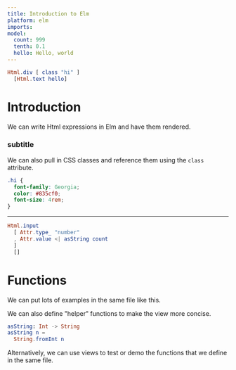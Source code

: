 ```yaml
---
title: Introduction to Elm
platform: elm
imports:
model:
  count: 999
  tenth: 0.1
  hello: Hello, world
---
```


```elm
Html.div [ class "hi" ]
  [Html.text hello]

```

# Introduction

We can write Html expressions in Elm and have them rendered.

### subtitle

We can also pull in CSS classes and reference them using the `class` attribute.

```css
.hi {
  font-family: Georgia;
  color: #835cf0;
  font-size: 4rem;
}
```

---

```elm
Html.input
  [ Attr.type_ "number"
  , Attr.value <| asString count
  ]
  []
```

# Functions

We can put lots of examples in the same file like this.

We can also define "helper" functions to make the view more
concise.

```elm
asString: Int -> String
asString n =
  String.fromInt n
```

Alternatively, we can use views to test or demo the functions
that we define in the same file.
